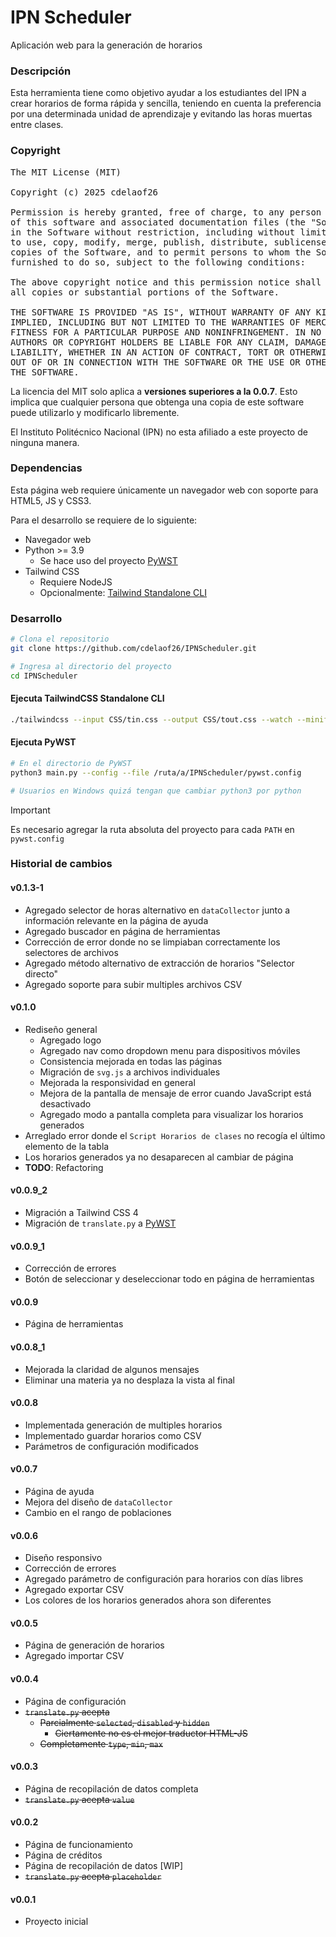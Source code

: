 # IPN Scheduler

Aplicación web para la generación de horarios

### Descripción
Esta herramienta tiene como objetivo ayudar a los 
estudiantes del IPN a crear horarios de forma rápida y 
sencilla, teniendo en cuenta la preferencia por una 
determinada unidad de aprendizaje y evitando las horas 
muertas entre clases.

### Copyright
<pre>
The MIT License (MIT)

Copyright (c) 2025 cdelaof26

Permission is hereby granted, free of charge, to any person obtaining a copy
of this software and associated documentation files (the "Software"), to deal
in the Software without restriction, including without limitation the rights
to use, copy, modify, merge, publish, distribute, sublicense, and/or sell
copies of the Software, and to permit persons to whom the Software is
furnished to do so, subject to the following conditions:

The above copyright notice and this permission notice shall be included in
all copies or substantial portions of the Software.

THE SOFTWARE IS PROVIDED "AS IS", WITHOUT WARRANTY OF ANY KIND, EXPRESS OR
IMPLIED, INCLUDING BUT NOT LIMITED TO THE WARRANTIES OF MERCHANTABILITY,
FITNESS FOR A PARTICULAR PURPOSE AND NONINFRINGEMENT. IN NO EVENT SHALL THE
AUTHORS OR COPYRIGHT HOLDERS BE LIABLE FOR ANY CLAIM, DAMAGES OR OTHER
LIABILITY, WHETHER IN AN ACTION OF CONTRACT, TORT OR OTHERWISE, ARISING FROM,
OUT OF OR IN CONNECTION WITH THE SOFTWARE OR THE USE OR OTHER DEALINGS IN
THE SOFTWARE.
</pre>

La licencia del MIT solo aplica a **versiones superiores a la 
0.0.7**. Esto implica que cualquier persona que obtenga una copia 
de este software puede utilizarlo y modificarlo libremente.

El Instituto Politécnico Nacional (IPN) no esta afiliado a 
este proyecto de ninguna manera.

### Dependencias
Esta página web requiere únicamente un navegador web con 
soporte para HTML5, JS y CSS3.

Para el desarrollo se requiere de lo siguiente:
- Navegador web
- Python >= 3.9
  - Se hace uso del proyecto [PyWST](https://github.com/cdelaof26/PyWST)
- Tailwind CSS
  - Requiere NodeJS
  - Opcionalmente: [Tailwind Standalone CLI](https://tailwindcss.com/blog/standalone-cli)

### Desarrollo
```bash
# Clona el repositorio
git clone https://github.com/cdelaof26/IPNScheduler.git
```

```bash
# Ingresa al directorio del proyecto
cd IPNScheduler
```

#### Ejecuta TailwindCSS Standalone CLI

```bash
./tailwindcss --input CSS/tin.css --output CSS/tout.css --watch --minify
```

#### Ejecuta PyWST
```bash
# En el directorio de PyWST
python3 main.py --config --file /ruta/a/IPNScheduler/pywst.config

# Usuarios en Windows quizá tengan que cambiar python3 por python
```

> [!IMPORTANT]  
> Es necesario agregar la ruta absoluta del proyecto para cada `PATH` en `pywst.config`


### Historial de cambios

#### v0.1.3-1
- Agregado selector de horas alternativo en 
  `dataCollector` junto a información relevante 
  en la página de ayuda
- Agregado buscador en página de herramientas
- Corrección de error donde no se limpiaban correctamente 
  los selectores de archivos
- Agregado método alternativo de extracción de horarios 
  "Selector directo"
- Agregado soporte para subir multiples archivos CSV

#### v0.1.0
- Rediseño general
  - Agregado logo
  - Agregado nav como dropdown menu para dispositivos móviles
  - Consistencia mejorada en todas las páginas
  - Migración de `svg.js` a archivos individuales
  - Mejorada la responsividad en general
  - Mejora de la pantalla de mensaje de error cuando 
    JavaScript está desactivado
  - Agregado modo a pantalla completa para visualizar los
    horarios generados
- Arreglado error donde el `Script Horarios de clases` 
  no recogía el último elemento de la tabla
- Los horarios generados ya no desaparecen al cambiar de 
  página
- **TODO**: Refactoring

#### v0.0.9_2
- Migración a Tailwind CSS 4
- Migración de `translate.py` a [PyWST](https://github.com/cdelaof26/PyWST)

#### v0.0.9_1
- Corrección de errores
- Botón de seleccionar y deseleccionar todo en página de herramientas

#### v0.0.9
- Página de herramientas

#### v0.0.8_1
- Mejorada la claridad de algunos mensajes
- Eliminar una materia ya no desplaza la vista al final

#### v0.0.8
- Implementada generación de multiples horarios
- Implementado guardar horarios como CSV
- Parámetros de configuración modificados

#### v0.0.7
- Página de ayuda
- Mejora del diseño de `dataCollector`
- Cambio en el rango de poblaciones

#### v0.0.6
- Diseño responsivo
- Corrección de errores
- Agregado parámetro de configuración para horarios con días libres
- Agregado exportar CSV
- Los colores de los horarios generados ahora son diferentes

#### v0.0.5
- Página de generación de horarios
- Agregado importar CSV

#### v0.0.4
- Página de configuración
- ~~`translate.py` acepta~~ 
  - ~~Parcialmente `selected`, `disabled` y `hidden`~~
    - ~~Ciertamente no es el mejor traductor HTML-JS~~
  - ~~Completamente `type`, `min`, `max`~~

#### v0.0.3
- Página de recopilación de datos completa
- ~~`translate.py` acepta `value`~~ 

#### v0.0.2
- Página de funcionamiento
- Página de créditos
- Página de recopilación de datos [WIP]
- ~~`translate.py` acepta `placeholder`~~

#### v0.0.1
- Proyecto inicial
